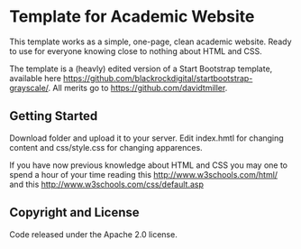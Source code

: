 # Template for Academic Website

This template works as a simple, one-page, clean academic website. Ready to use for everyone knowing close to nothing about HTML and CSS.    

The template  is a (heavly) edited version of a Start Bootstrap template, available here https://github.com/blackrockdigital/startbootstrap-grayscale/. All merits go to https://github.com/davidtmiller.


## Getting Started


Download folder and upload it to your server. Edit index.hmtl for changing content and css/style.css for changing apparences. 


If you have now previous knowledge about HTML and CSS you may one to spend a hour of your time reading this http://www.w3schools.com/html/ and this http://www.w3schools.com/css/default.asp


## Copyright and License


Code released under the Apache 2.0 license.

